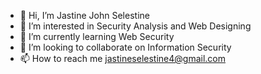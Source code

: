- 👋 Hi, I’m Jastine John Selestine
- 👀 I’m interested in Security Analysis and Web Designing
- 🌱 I’m currently learning Web Security
- 💞️ I’m looking to collaborate on Information Security
- 📫 How to reach me jastineselestine4@gmail.com

<!---
Inforsec4/Inforsec4 is a ✨ special ✨ repository because its `README.md` (this file) appears on your GitHub profile.
You can click the Preview link to take a look at your changes.
--->
